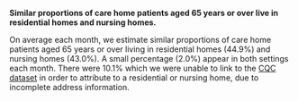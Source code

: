 __Similar proportions of care home patients aged 65 years or over live in residential homes and nursing homes.__

On average each month, we estimate similar proportions of care home patients aged 65 years or over living in residential homes (44.9%) and nursing homes (43.0%). A small percentage (2.0%) appear in both settings each month. There were 10.1% which we were unable to link to the [CQC dataset](https://anypoint.mulesoft.com/exchange/portals/care-quality-commission-5/4d36bd23-127d-4acf-8903-ba292ea615d4/cqc-syndication-1/) in order to attribute to a residential or nursing home, due to incomplete address information.
